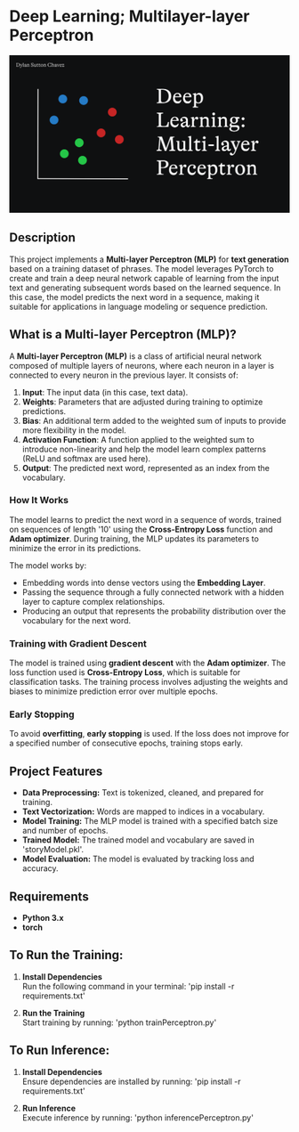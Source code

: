 # Deep Learning; Multilayer-layer Perceptron

![Multilayer-layer Perceptron](multilayerPerceptron.svg)

## Description

This project implements a **Multi-layer Perceptron (MLP)** for **text generation** based on a training dataset of phrases. The model leverages PyTorch to create and train a deep neural network capable of learning from the input text and generating subsequent words based on the learned sequence. In this case, the model predicts the next word in a sequence, making it suitable for applications in language modeling or sequence prediction.

## What is a Multi-layer Perceptron (MLP)?

A **Multi-layer Perceptron (MLP)** is a class of artificial neural network composed of multiple layers of neurons, where each neuron in a layer is connected to every neuron in the previous layer. It consists of:

1. **Input**: The input data (in this case, text data).
2. **Weights**: Parameters that are adjusted during training to optimize predictions.
3. **Bias**: An additional term added to the weighted sum of inputs to provide more flexibility in the model.
4. **Activation Function**: A function applied to the weighted sum to introduce non-linearity and help the model learn complex patterns (ReLU and softmax are used here).
5. **Output**: The predicted next word, represented as an index from the vocabulary.

### How It Works

The model learns to predict the next word in a sequence of words, trained on sequences of length '10' using the **Cross-Entropy Loss** function and **Adam optimizer**. During training, the MLP updates its parameters to minimize the error in its predictions.

The model works by:

- Embedding words into dense vectors using the **Embedding Layer**.
- Passing the sequence through a fully connected network with a hidden layer to capture complex relationships.
- Producing an output that represents the probability distribution over the vocabulary for the next word.

### Training with Gradient Descent

The model is trained using **gradient descent** with the **Adam optimizer**. The loss function used is **Cross-Entropy Loss**, which is suitable for classification tasks. The training process involves adjusting the weights and biases to minimize prediction error over multiple epochs.

### Early Stopping

To avoid **overfitting**, **early stopping** is used. If the loss does not improve for a specified number of consecutive epochs, training stops early.

## Project Features

- **Data Preprocessing:** Text is tokenized, cleaned, and prepared for training.
- **Text Vectorization:** Words are mapped to indices in a vocabulary.
- **Model Training:** The MLP model is trained with a specified batch size and number of epochs.
- **Trained Model:** The trained model and vocabulary are saved in 'storyModel.pkl'.
- **Model Evaluation:** The model is evaluated by tracking loss and accuracy.

## Requirements

- **Python 3.x**
- **torch**

## To Run the Training:

1. **Install Dependencies**  
   Run the following command in your terminal: 'pip install -r requirements.txt'

2. **Run the Training**  
   Start training by running: 'python trainPerceptron.py'

## To Run Inference:

1. **Install Dependencies**  
   Ensure dependencies are installed by running: 'pip install -r requirements.txt'

2. **Run Inference**  
   Execute inference by running: 'python inferencePerceptron.py'
